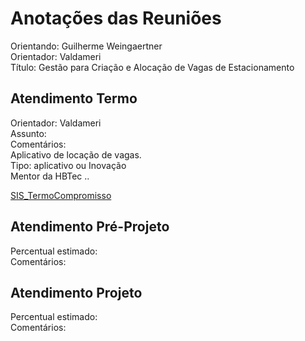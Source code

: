 # Anotações das Reuniões

Orientando: Guilherme Weingaertner  
Orientador: Valdameri  
Título: Gestão para Criação e Alocação de Vagas de Estacionamento  

## Atendimento Termo

Orientador: Valdameri  
Assunto:  
Comentários:  
Aplicativo de locação de vagas.  
Tipo: aplicativo ou Inovação  
Mentor da HBTec ..

[SIS_TermoCompromisso](SIS_TermoCompromisso.pdf)  

## Atendimento Pré-Projeto

Percentual estimado:  
Comentários:  

## Atendimento Projeto

Percentual estimado:  
Comentários:  
